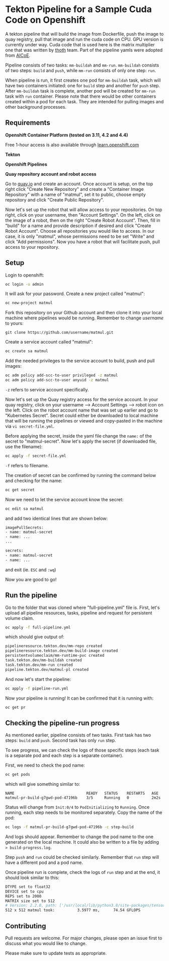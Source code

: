 # Tekton Pipeline for a Sample Cuda Code on Openshift

A tekton pipeline that will build the image from Dockerfile, push the image to quay registry, pull that image and run the cuda code on CPU. GPU version is currently under way. Cuda code that is used here is the matrix multiplier one that was written by [thoth](https://github.com/thoth-station/performance.git) team. Part of the pipeline yamls were adopted from [AICoE](https://github.com/AICoE/mlperf-tekton/tree/master/object_detection).

Pipeline consists of two tasks: `mm-buildah` and `mm-run`. `mm-buildah` consists of two steps: `build` and `push`, while `mm-run` consists of only one step: `run`.

When pipeline is run, it first creates one pod for `mm-buildah` task, which will have two containers initiated: one for `build` step and another for `push` step. After `mm-buildah` task is complete, another pod will be created for `mm-run` task with `run` container. Please note that there would be other containers created within a pod for each task. They are intended for pulling images and other background processes.

## Requirements 
**Openshift Container Platform (tested on 3.11, 4.2 and 4.4)**

Free 1-hour access is also available through [learn.openshift.com](learn.openshift.com)

**Tekton**

**Openshift Pipelines**

**Quay repository account and robot access**

Go to [quay.io](quay.io) and create an account. Once account is setup, on the top right click "Create New Repository" and create a "Container Image Repository" with a name of "matmul", set it to public, choose empty repository and click "Create Public Repository".

Now let's set up the robot that will allow access to your repositories. On top right, click on your username, then "Account Settings". On the left, click on the image of a robot, then on the right "Create Robot Account". Then, fill in "build" for a name and provide description if desired and click "Create Robot Account". Choose all repositories you would like to access. In our case, it is only "matmul", whose permissions need to be set "Write" and click "Add permissions". Now you have a robot that will facilitate push, pull access to your repository.

## Setup

Login to openshift:

```bash
oc login -u admin
```
It will ask for your password. Create a new project called "matmul":
```bash
oc new-project matmul
```
Fork this repository on your Github account and then clone it into your local machine where pipelines would be running. Remember to change *username* to yours:

```git
git clone https://github.com/username/matmul.git
```
Create a service account called "matmul":
```bash
oc create sa matmul
```
Add the needed privileges to the service account to build, push and pull images:
```bash
oc adm policy add-scc-to-user privileged -z matmul
oc adm policy add-scc-to-user anyuid -z matmul
```
`-z` refers to service account specifically. 

Now let's set up the Quay registry access for the service account. In your quay registry, click on your username --> Account Settings --> robot icon on the left. Click on the robot account name that was set up earlier and go to "Kubernetes Secret". Secret could either be downloaded to local machine that will be running the pipelines or viewed and copy-pasted in the machine via `vi secret-file.yml`.

Before applying the secret, inside the yaml file change the `name:` of the secret to "matmul-secret". Now let's apply the secret (if downloaded file, use the filename):
```bash
oc apply -f secret-file.yml
```
`-f` refers to filename.

The creation of secret can be confirmed by running the command below and checking for the name:
```bash
oc get secret
```
Now we need to let the service account know the secret:
```bash
oc edit sa matmul
```
and add two identical lines that are shown below:
```bash
imagePullSecrets:
- name: matmul-secret
- name: ...
...

secrets:
- name: matmul-secret
- name: ...
```
and exit (ie. `ESC` and `:wq`)

Now you are good to go!


## Run the pipeline

Go to the folder that was cloned where "full-pipeline.yml" file is. First, let's upload all pipeline resources, tasks, pipeline and request for persistent volume claim.
```bash
oc apply -f full-pipeline.yml
```
which should give output of:
```bash
pipelineresource.tekton.dev/mm-repo created
pipelineresource.tekton.dev/mm-build-image created
persistentvolumeclaim/mm-runtime-pvc created
task.tekton.dev/mm-buildah created
task.tekton.dev/mm-run created
pipeline.tekton.dev/matmul-pl created
```


And now let's start the pipeline:
```bash
oc apply -f pipeline-run.yml
```

Now your pipeline is running! It can be confirmed that it is running with:
```bash
oc get pr
```


## Checking the pipeline-run progress

As mentioned earlier, pipeline consists of two tasks. First task has two steps: `build` and `push`. Second task has only `run` step.

To see progress, we can check the logs of those specific steps (each task is a separate pod and each step is a separate container).

First, we need to check the pod name:
```bash
oc get pods
```

which will give something similar to:
```
NAME                                READY   STATUS    RESTARTS   AGE
matmul-pr-build-g7gwd-pod-47196b    3/5     Running   0          2m2s
```
Status will change from `Init:0/4` to `PodInitializing` to `Running`. Once running, each step needs to be monitored separately. Copy the name of the pod:
```bash
oc logs -f matmul-pr-build-g7gwd-pod-47196b -c step-build
```
And logs should appear. Remember to change the pod name to the one generated on the local machine. It could also be written to a file by adding ` > build-progress.log`.

Step `push` and `run` could be checked similarly. Remember that `run` step will have a different pod and a pod name.

Once pipeline run is complete, check the logs of `run` step and at the end, it should look similar to this:
```bash
DTYPE set to float32
DEVICE set to cpu
REPS set to 2000
MATRIX size set to 512
# Version: 2.2.0, path: ['/usr/local/lib/python3.8/site-packages/tensorflow', '/usr/local/lib/python3.8/site-packages/tensorflow_estimator/python/estimator/api/_v2', '/usr/local/lib/python3.8/site-packages/tensorboard/summary/_tf', '/usr/local/lib/python3.8/site-packages/tensorflow', 'usr/local/lib/python3.8/site-packages/tensorflow/_api/v2']
512 x 512 matmul took:          3.5977 ms,      74.54 GFLOPS
```

## Contributing
Pull requests are welcome. For major changes, please open an issue first to discuss what you would like to change.

Please make sure to update tests as appropriate.
